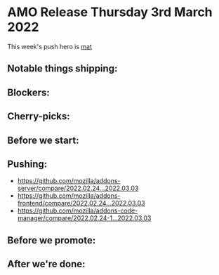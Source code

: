 # AMO Release Thursday 3rd March 2022

This week's push hero is [mat](https://github.com/diox)

## Notable things shipping:

## Blockers:

## Cherry-picks:

## Before we start:

## Pushing:

- https://github.com/mozilla/addons-server/compare/2022.02.24...2022.03.03
- https://github.com/mozilla/addons-frontend/compare/2022.02.24...2022.03.03
- https://github.com/mozilla/addons-code-manager/compare/2022.02.24-1...2022.03.03

## Before we promote:

## After we're done:
